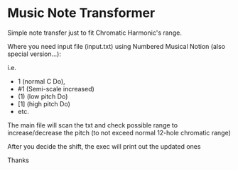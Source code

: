 # Music Note Transformer

Simple note transfer just to fit Chromatic Harmonic's range.

Where you need input file (input.txt) using Numbered Musical Notion (also special version...):

i.e. 
- 1 (normal C Do), 
- \#1 (Semi-scale increased)
- (1) (low pitch Do)
- [1] (high pitch Do)
- etc.

The main file will scan the txt and check possible range to increase/decrease the pitch (to not exceed normal 12-hole chromatic range)

After you decide the shift, the exec will print out the updated ones

Thanks
